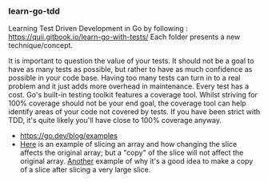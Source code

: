 ### learn-go-tdd

Learning Test Driven Development in Go by following : https://quii.gitbook.io/learn-go-with-tests/
Each folder presents a new technique/concept.


It is important to question the value of your tests. It should not be a goal to have as many tests as possible, but rather to have as much confidence as possible in your code base. Having too many tests can turn in to a real problem and it just adds more overhead in maintenance. Every test has a cost.
Go's built-in testing toolkit features a coverage tool. Whilst striving for 100% coverage should not be your end goal, the coverage tool can help identify areas of your code not covered by tests. If you have been strict with TDD, it's quite likely you'll have close to 100% coverage anyway.


* https://go.dev/blog/examples
* [Here](https://play.golang.org/p/bTrRmYfNYCp) is an example of slicing an array and how changing the slice affects the original array; but a "copy" of the slice will not affect the original array. [Another](https://play.golang.org/p/Poth8JS28sc) example of why it's a good idea to make a copy of a slice after slicing a very large slice.
